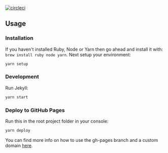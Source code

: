 
[![circleci](https://img.shields.io/circleci/project/github/publicarray/publicarray.github.io/master.svg?style=flat-square)](https://circleci.com/gh/publicarray/publicarray.github.io)

## Usage

### Installation

If you haven't installed Ruby, Node or Yarn then go ahead and install it with: `brew install ruby node yarn`.
Next setup your environment:

```sh
yarn setup
```

### Development

Run Jekyll:

```sh
yarn start
```

### Deploy to GitHub Pages

Run this in the root project folder in your console:

```sh
yarn deploy
```

You can find more info on how to use the gh-pages branch and a custom domain [here](https://help.github.com/articles/quick-start-setting-up-a-custom-domain/).
